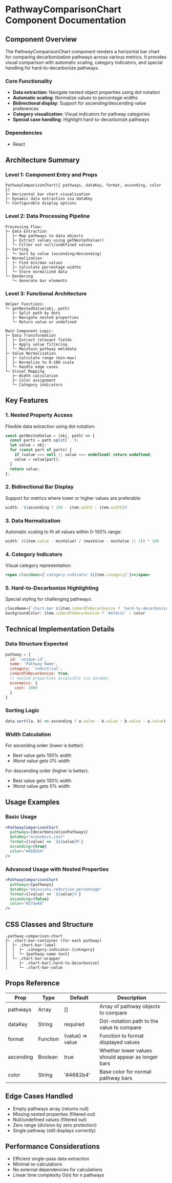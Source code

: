 # PathwayComparisonChart Component Documentation

## Component Overview
The PathwayComparisonChart component renders a horizontal bar chart for comparing decarbonization pathways across various metrics. It provides visual comparison with automatic scaling, category indicators, and special handling for hard-to-decarbonize pathways.

### Core Functionality
- **Data extraction**: Navigate nested object properties using dot notation
- **Automatic scaling**: Normalize values to percentage widths
- **Bidirectional display**: Support for ascending/descending value preferences
- **Category visualization**: Visual indicators for pathway categories
- **Special case handling**: Highlight hard-to-decarbonize pathways

### Dependencies
- React

## Architecture Summary

### Level 1: Component Entry and Props
```
PathwayComparisonChart({ pathways, dataKey, format, ascending, color })
├─ Horizontal bar chart visualization
├─ Dynamic data extraction via dataKey
└─ Configurable display options
```

### Level 2: Data Processing Pipeline
```
Processing Flow:
├─ Data Extraction
│  ├─ Map pathways to data objects
│  ├─ Extract values using getNestedValue()
│  └─ Filter out null/undefined values
├─ Sorting
│  └─ Sort by value (ascending/descending)
├─ Normalization
│  ├─ Find min/max values
│  ├─ Calculate percentage widths
│  └─ Store normalized data
└─ Rendering
   └─ Generate bar elements
```

### Level 3: Functional Architecture
```
Helper Functions:
└─ getNestedValue(obj, path)
   ├─ Split path by dots
   ├─ Navigate nested properties
   └─ Return value or undefined

Main Component Logic:
├─ Data Transformation
│  ├─ Extract relevant fields
│  ├─ Apply value filtering
│  └─ Maintain pathway metadata
├─ Value Normalization
│  ├─ Calculate range (min-max)
│  ├─ Normalize to 0-100 scale
│  └─ Handle edge cases
└─ Visual Mapping
   ├─ Width calculation
   ├─ Color assignment
   └─ Category indicators
```

## Key Features

### 1. Nested Property Access
Flexible data extraction using dot notation:
```javascript
const getNestedValue = (obj, path) => {
  const parts = path.split('.');
  let value = obj;
  for (const part of parts) {
    if (value === null || value === undefined) return undefined;
    value = value[part];
  }
  return value;
};
```

### 2. Bidirectional Bar Display
Support for metrics where lower or higher values are preferable:
```javascript
width: `${ascending ? 100 - item.width : item.width}%`
```

### 3. Data Normalization
Automatic scaling to fit all values within 0-100% range:
```javascript
width: ((item.value - minValue) / (maxValue - minValue || 1)) * 100
```

### 4. Category Indicators
Visual category representation:
```jsx
<span className={`category-indicator ${item.category}`}></span>
```

### 5. Hard-to-Decarbonize Highlighting
Special styling for challenging pathways:
```javascript
className={`chart-bar ${item.isHardToDecarbonize ? 'hard-to-decarbonize' : ''}`}
backgroundColor: item.isHardToDecarbonize ? '#e74c3c' : color
```

## Technical Implementation Details

### Data Structure Expected
```javascript
pathway = {
  id: 'unique-id',
  name: 'Pathway Name',
  category: 'industrial',
  isHardToDecarbonize: true,
  // nested properties accessible via dataKey
  economics: {
    cost: 1000
  }
}
```

### Sorting Logic
```javascript
data.sort((a, b) => ascending ? a.value - b.value : b.value - a.value);
```

### Width Calculation
For ascending order (lower is better):
- Best value gets 100% width
- Worst value gets 0% width

For descending order (higher is better):
- Best value gets 100% width
- Worst value gets 0% width

## Usage Examples

### Basic Usage
```jsx
<PathwayComparisonChart 
  pathways={decarbonizationPathways}
  dataKey="economics.cost"
  format={(value) => `$${value}M`}
  ascending={true}
  color="#4682b4"
/>
```

### Advanced Usage with Nested Properties
```jsx
<PathwayComparisonChart 
  pathways={pathways}
  dataKey="emissions.reduction.percentage"
  format={(value) => `${value}%`}
  ascending={false}
  color="#27ae60"
/>
```

## CSS Classes and Structure
```
.pathway-comparison-chart
├─ .chart-bar-container (for each pathway)
│  ├─ .chart-bar-label
│  │  ├─ .category-indicator.{category}
│  │  └─ {pathway name text}
│  └─ .chart-bar-wrapper
│     ├─ .chart-bar[.hard-to-decarbonize]
│     └─ .chart-bar-value
```

## Props Reference

| Prop | Type | Default | Description |
|------|------|---------|-------------|
| pathways | Array | [] | Array of pathway objects to compare |
| dataKey | String | required | Dot-notation path to the value to compare |
| format | Function | (value) => value | Function to format displayed values |
| ascending | Boolean | true | Whether lower values should appear as longer bars |
| color | String | '#4682b4' | Base color for normal pathway bars |

## Edge Cases Handled
- Empty pathways array (returns null)
- Missing nested properties (filtered out)
- Null/undefined values (filtered out)
- Zero range (division by zero protection)
- Single pathway (still displays correctly)

## Performance Considerations
- Efficient single-pass data extraction
- Minimal re-calculations
- No external dependencies for calculations
- Linear time complexity O(n) for n pathways